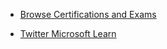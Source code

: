 

- [Browse Certifications and Exams](https://learn.microsoft.com/en-us/certifications/browse/)

- [Twitter Microsoft Learn](https://twitter.com/microsoftlearn?WT.mc_id=D365_BoM-wwl)